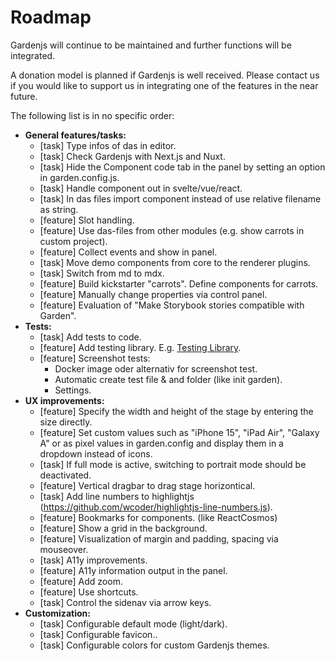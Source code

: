 # Roadmap

Gardenjs will continue to be maintained and further functions will be integrated.

A donation model is planned if Gardenjs is well received. Please contact us if you would like to support us in integrating one of the features in the near future.

The following list is in no specific order:

- **General features/tasks:**
  - [task] Type infos of das in editor.
  - [task] Check Gardenjs with Next.js and Nuxt.
  - [task] Hide the Component code tab in the panel by setting an option in garden.config.js.
  - [task] Handle component out in svelte/vue/react.
  - [task] In das files import component instead of use relative filename as string.
  - [feature] Slot handling.
  - [feature] Use das-files from other modules (e.g. show carrots in custom project).
  - [feature] Collect events and show in panel.
  - [task] Move demo components from core to the renderer plugins.
  - [task] Switch from md to mdx.
  - [feature] Build kickstarter "carrots". Define components for carrots.
  - [feature] Manually change properties via control panel.
  - [feature] Evaluation of "Make Storybook stories compatible with Garden".
- **Tests:**
  - [task] Add tests to code.
  - [feature] Add testing library. E.g. [Testing Library](https://testing-library.com/).
  - [feature] Screenshot tests:
    - Docker image oder alternativ for screenshot test.
    - Automatic create test file & and folder (like init garden).
    - Settings.
- **UX improvements:**
  - [feature] Specify the width and height of the stage by entering the size directly.
  - [feature] Set custom values such as "iPhone 15", "iPad Air", "Galaxy A" or as pixel values in garden.config and display them in a dropdown instead of icons.
  - [task] If full mode is active, switching to portrait mode should be deactivated.
  - [feature] Vertical dragbar to drag stage horizontical.
  - [task] Add line numbers to highlightjs (https://github.com/wcoder/highlightjs-line-numbers.js).
  - [feature] Bookmarks for components. (like ReactCosmos)
  - [feature] Show a grid in the background.
  - [feature] Visualization of margin and padding, spacing via mouseover.
  - [task] A11y improvements.
  - [feature] A11y information output in the panel.
  - [feature] Add zoom.
  - [feature] Use shortcuts.
  - [task] Control the sidenav via arrow keys.
- **Customization:**
  - [task] Configurable default mode (light/dark).
  - [task] Configurable favicon..
  - [task] Configurable colors for custom Gardenjs themes.
